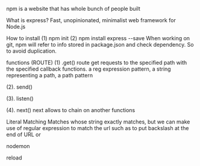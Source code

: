 npm is a website that has whole bunch of people built

What is express?
Fast, unopinionated, minimalist web framework for Node.js


How to install
(1) npm init
(2) npm install express --save
When working on git, npm will refer to info stored in package.json and check dependency. So to avoid duplication.

functions (ROUTE)
(1) .get()
route get requests to the specified path with the specified callback functions.
a reg expression pattern, a string representing a path, a path pattern

(2). send()

(3). listen()

(4). next()
next allows to chain on another functions

Literal Matching
Matches whose string exactly matches, but we can make use of regular expression
to match the url such as to put backslash at the end of URL or <i class="fa fa-circle-o-notch" aria-hidden="true"></i>


nodemon

reload
